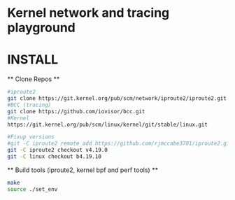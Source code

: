 # Kernel network and tracing playground


# INSTALL

** Clone Repos **
```bash
#iproute2
git clone https://git.kernel.org/pub/scm/network/iproute2/iproute2.git
#BCC (tracing)
git clone https://github.com/iovisor/bcc.git
#Kernel
https://git.kernel.org/pub/scm/linux/kernel/git/stable/linux.git

#Fixup versions
#git -C iproute2 remote add https://github.com/rjmccabe3701/iproute2.git
git -C iproute2 checkout v4.19.0
git -C linux checkout b4.19.10

```

** Build tools (iproute2, kernel bpf and perf tools) **

```bash
make
source ./set_env
```
